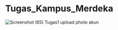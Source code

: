 # Tugas_Kampus_Merdeka
![Screenshot (65)](https://user-images.githubusercontent.com/76543130/156354879-7bd155e1-58aa-4b4e-9a88-82adf6039ab6.png)
Tugas1 upload photo akun
